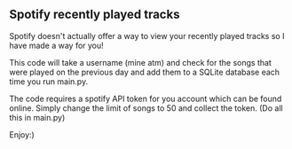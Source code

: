 ## Spotify recently played tracks
Spotify doesn't actually offer a way to view your recently played tracks so I have made a way for you!

This code will take a username (mine atm) and check for the songs that were played on the previous day and add them to a SQLite database each time you run main.py.

The code requires a spotify API token for you account which can be found online. Simply change the limit of songs to 50 and collect the token. 
(Do all this in main.py)

Enjoy:)
